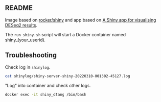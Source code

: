 ## README

Image based on [rocker/shiny](https://hub.docker.com/r/rocker/shiny) and app based on [A Shiny app for visualising DESeq2 results](https://jokergoo.github.io/InteractiveComplexHeatmap/articles/deseq2_app.html).

The `run_shiny.sh` script will start a Docker container named shiny_(your_userid).

## Troubleshooting

Check log in `shinylog`.

```bash
cat shinylog/shiny-server-shiny-20220310-001302-45127.log
```

"Log" into container and check other logs.

```bash
docker exec -it shiny_dtang /bin/bash
```

